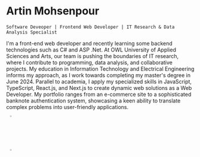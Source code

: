 # Artin Mohsenpour

`Software Deveoper | Frontend Web Developer | IT Research & Data Analysis Specialist`

I'm a front-end web developer and recently learning some backend technologies such as C# and ASP .Net. At OWL University of Applied Sciences and Arts, our team is pushing the boundaries of IT research, where I contribute to programming, data analysis, and collaborative projects. My education in Information Technology and Electrical Engineering informs my approach, as I work towards completing my master's degree in June 2024. Parallel to academia, I apply my specialized skills in JavaScript, TypeScript, React.js, and Next.js to create dynamic web solutions as a Web Developer. My portfolio ranges from an e-commerce site to a sophisticated banknote authentication system, showcasing a keen ability to translate complex problems into user-friendly applications.

<p align="left">
    <a href="https://artinmohsenpour.com/" style="display: flex; width: 5rem; height: 5rem; margin: 10px; padding-x: 20px;">
        <img alt="Portfolio" title="Visit my portfolio" src="https://custom-icon-badges.demolab.com/badge/Portfolio-yellow" style="width: 10%; height: 10%;"/>
    </a>
    <a href="https://www.youtube.com/@ArtinDE" style="display: flex; width: 5rem; height: 5rem; margin: 10px;">
        <img alt="YouTube subscribers" title="Subscribe to my YouTube channel" src="https://custom-icon-badges.demolab.com/badge/YouTube-Subscribe-red" style="width: 10%; height: 10%;"/>
    </a>
</p>




<!--
**ArtinMohsenpour/ArtinMohsenpour** is a ✨ _special_ ✨ repository because its `README.md` (this file) appears on your GitHub profile.

Here are some ideas to get you started:

- 🔭 I’m currently working on ...
- 🌱 I’m currently learning ...
- 👯 I’m looking to collaborate on ...
- 🤔 I’m looking for help with ...
- 💬 Ask me about ...
- 📫 How to reach me: ...
- 😄 Pronouns: ...
- ⚡ Fun fact: ...
-->
